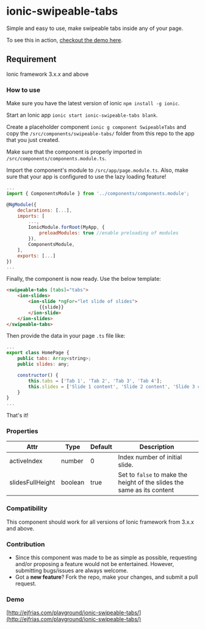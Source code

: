 # ionic-swipeable-tabs
Simple and easy to use, make swipeable tabs inside any of your page.

To see this in action, [checkout the demo here](http://ejfrias.com/playground/ionic-swipeable-tabs/).

## Requirement
Ionic framework 3.x.x and above

### How to use
Make sure you have the latest version of ionic `npm install -g ionic`.

Start an Ionic app `ionic start ionic-swipeable-tabs blank`.

Create a placeholder component `ionic g component SwipeableTabs` and copy the `/src/components/swipeable-tabs/` folder from this repo to the app that you just created.

Make sure that the component is properly imported in `/src/components/components.module.ts`.

Import the component's module to `/src/app/page.module.ts`. Also, make sure that your app is configured to use the lazy loading feature!
```javascript
...
import { ComponentsModule } from '../components/components.module';

@NgModule({
	declarations: [...],
	imports: [
		...,
		IonicModule.forRoot(MyApp, {
			preloadModules: true //enable preloading of modules
		}),
		ComponentsModule,
	],
	exports: [...]
})
...
```
Finally, the component is now ready. Use the below template:
```html
<swipeable-tabs [tabs]="tabs">
	<ion-slides>
		<ion-slide *ngFor="let slide of slides">
			{{slide}}
		</ion-slide>
	</ion-slides>
</swipeable-tabs>
```
Then provide the data in your page `.ts` file like:
```javascript
...
export class HomePage {
	public tabs: Array<string>;
	public slides: any;

	constructor() {
		this.tabs = ['Tab 1', 'Tab 2', 'Tab 3', 'Tab 4'];
		this.slides = ['Slide 1 content', 'Slide 2 content', 'Slide 3 content', 'Slide 4 content'];
	}
}
...
```
That's it!

### Properties
Attr | Type | Default | Description
--- | --- | --- | ---
activeIndex | number | 0 | Index number of initial slide.
slidesFullHeight | boolean | true | Set to `false` to make the height of the slides the same as its content

### Compatibility
This component should work for all versions of Ionic framework from 3.x.x and above.

### Contribution
* Since this component was made to be as simple as possible, requesting and/or proposing a feature would not be entertained. However, submitting bugs/issues are always welcome.
* Got a **new feature**? Fork the repo, make your changes, and submit a pull request.

### Demo
[http://ejfrias.com/playground/ionic-swipeable-tabs/](http://ejfrias.com/playground/ionic-swipeable-tabs/)
